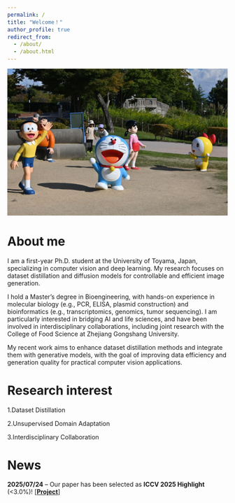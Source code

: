 ```yaml
---
permalink: /
title: "Welcome！"
author_profile: true
redirect_from: 
  - /about/
  - /about.html
---
```


<img src="/images/welcome.png" alt="My photo">

About me
======
I am a first-year Ph.D. student at the University of Toyama, Japan, specializing in computer vision and deep learning. My research focuses on dataset distillation and diffusion models for controllable and efficient image generation.

I hold a Master’s degree in Bioengineering, with hands-on experience in molecular biology (e.g., PCR, ELISA, plasmid construction) and bioinformatics (e.g., transcriptomics, genomics, tumor sequencing). I am particularly interested in bridging AI and life sciences, and have been involved in interdisciplinary collaborations, including joint research with the College of Food Science at Zhejiang Gongshang University.

My recent work aims to enhance dataset distillation methods and integrate them with generative models, with the goal of improving data efficiency and generation quality for practical computer vision applications.

Research interest
======
1.Dataset Distillation

2.Unsupervised Domain Adaptation

3.Interdisciplinary Collaboration

News
======
**2025/07/24** – Our paper has been selected as **ICCV 2025 Highlight** (<3.0%)! <span>[</span><a href="https://zou-yawen.github.io/DD_via_vision-language/"><strong>Project</strong></a><span>]</span>


